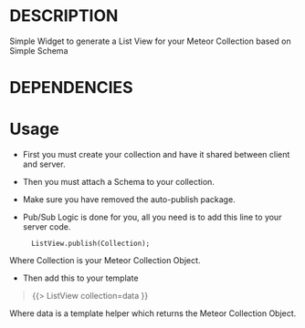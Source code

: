 # DESCRIPTION
Simple Widget to generate a List View for your Meteor Collection based on Simple Schema

# DEPENDENCIES


# Usage
* First you must create your collection and have it shared between client and server.
* Then you must attach a Schema to your collection.
* Make sure you have removed the auto-publish package.
* Pub/Sub Logic is done for you, all you need is to add this line to your server code.

        ListView.publish(Collection);

Where Collection is your Meteor Collection Object.

* Then add this to your template

> {{> ListView collection=data  }}

Where data is a template helper which returns the Meteor Collection Object.
